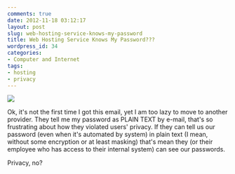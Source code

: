 ```yaml
---
comments: true
date: 2012-11-18 03:12:17
layout: post
slug: web-hosting-service-knows-my-password
title: Web Hosting Service Knows My Password???
wordpress_id: 34
categories:
- Computer and Internet
tags:
- hosting
- privacy
---
```


[![](http://octopress.dev/uploads/privasi-web-hosting-300x193.png)](http://octopress.dev/uploads/privasi-web-hosting.png)

Ok, it's not the first time I got this email, yet I am too lazy to move to another provider. They tell me my password as PLAIN TEXT by e-mail, that's so frustrating about how they violated users' privacy. If they can tell us our password (even when it's automated by system) in plain text (I mean, without some encryption or at least masking) that's mean they (or their employee who has access to their internal system) can see our passwords.

Privacy, no?
